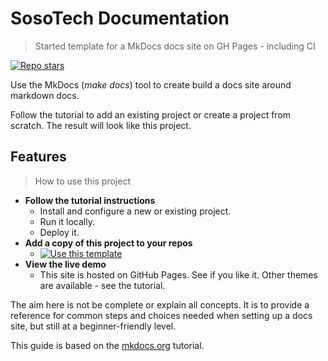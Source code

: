 # SosoTech Documentation
>  Started template for a MkDocs docs site on GH Pages - including CI 

[![Repo stars](https://img.shields.io/github/stars/sosotechnologies/soso-docs/tree/master/mkdocs-internal?style=social)](https://github.com/sosotechnologies/soso-docs/tree/master/mkdocs-internal)


Use the MkDocs (_make docs_) tool to create build a docs site around markdown docs.

Follow the tutorial to add an existing project or create a project from scratch. The result will look like this project.


## Features
> How to use this project

- **Follow the tutorial instructions**
    - Install and configure a new or existing project.
    - Run it locally.
    - Deploy it.
- **Add a copy of this project to your repos**
    - [![Use this template](https://img.shields.io/badge/Use_this_template-2ea44f?logo=github)](https://github.com/sosotechnologies/soso-docs/tree/master/mkdocs-internal/generate)
- **View the live demo**
    - This site is hosted on GitHub Pages. See if you like it. Other themes are available - see the tutorial.


The aim here is not be complete or explain all concepts. It is to provide a reference for common steps and choices needed when setting up a docs site, but still at a beginner-friendly level.

This guide is based on the [mkdocs.org](https://www.mkdocs.org/) tutorial.
